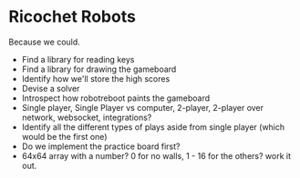 # Ricochet Robots
Because we could.

- Find a library for reading keys
- Find a library for drawing the gameboard
- Identify how we'll store the high scores
- Devise a solver
- Introspect how robotreboot paints the gameboard
- Single player, Single Player vs computer, 2-player, 2-player over network, websocket, integrations?
- Identify all the different types of plays aside from single player (which would be the first one)
- Do we implement the practice board first?
- 64x64 array with a number? 0 for no walls, 1 - 16 for the others? work it out.